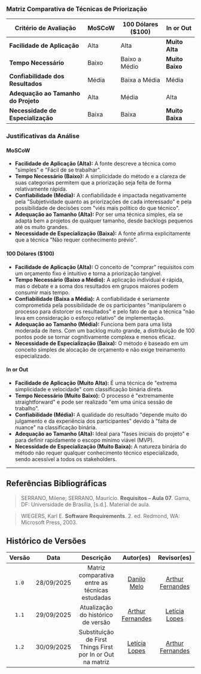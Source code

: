 ### **Matriz Comparativa de Técnicas de Priorização**

| Critério de Avaliação               | MoSCoW | 100 Dólares ($100) | In or Out |
| ----------------------------------- | ------ | ------------------ | --------- |
| **Facilidade de Aplicação**         | Alta   | Alta               | **Muito Alta** |
| **Tempo Necessário**                | Baixo  | Baixo a Médio      | **Muito Baixo** |
| **Confiabilidade dos Resultados**   | Média  | Baixa a Média      | Média     |
| **Adequação ao Tamanho do Projeto** | Alta   | Média              | Alta      |
| **Necessidade de Especialização**   | Baixa  | Baixa              | **Muito Baixa** |

### **Justificativas da Análise**

#### **MoSCoW**

-   **Facilidade de Aplicação (Alta):** A fonte descreve a técnica como "simples" e "Fácil de se trabalhar".
-   **Tempo Necessário (Baixo):** A simplicidade do método e a clareza de suas categorias permitem que a priorização seja feita de forma relativamente rápida.
-   **Confiabilidade (Média):** A confiabilidade é impactada negativamente pela "Subjetividade quanto as priorizações de cada interessado" e pela possibilidade de decisões com "viés mais político do que técnico".
-   **Adequação ao Tamanho (Alta):** Por ser uma técnica simples, ela se adapta bem a projetos de qualquer tamanho, desde backlogs pequenos até os muito grandes.
-   **Necessidade de Especialização (Baixa):** A fonte afirma explicitamente que a técnica "Não requer conhecimento prévio".

#### **100 Dólares ($100)**

-   **Facilidade de Aplicação (Alta):** O conceito de "comprar" requisitos com um orçamento fixo é intuitivo e torna a priorização tangível.
-   **Tempo Necessário (Baixo a Médio):** A aplicação individual é rápida, mas o debate e a soma dos resultados em grupos maiores podem consumir mais tempo.
-   **Confiabilidade (Baixa a Média):** A confiabilidade é seriamente comprometida pela possibilidade de os participantes "manipularem o processo para distorcer os resultados" e pelo fato de que a técnica "não leva em consideração o esforço relativo" de implementação.
-   **Adequação ao Tamanho (Média):** Funciona bem para uma lista moderada de itens. Com um backlog muito grande, a distribuição de 100 pontos pode se tornar cognitivamente complexa e menos eficaz.
-   **Necessidade de Especialização (Baixa):** O método é baseado em um conceito simples de alocação de orçamento e não exige treinamento especializado.

#### **In or Out**

-   **Facilidade de Aplicação (Muito Alta):** É uma técnica de "extrema simplicidade e velocidade" com classificação binária direta.
-   **Tempo Necessário (Muito Baixo):** O processo é "extremamente straightforward" e pode ser realizado "em uma única sessão de trabalho".
-   **Confiabilidade (Média):** A qualidade do resultado "depende muito do julgamento e da experiência dos participantes" devido à "falta de nuance" na classificação binária.
-   **Adequação ao Tamanho (Alta):** Ideal para "fases iniciais do projeto" e para definir rapidamente o escopo mínimo viável (MVP).
-   **Necessidade de Especialização (Muito Baixa):** A natureza binária do método não requer qualquer conhecimento técnico especializado, sendo acessível a todos os stakeholders.

---

## Referências Bibliográficas

> SERRANO, Milene; SERRANO, Maurício. **Requisitos – Aula 07**. Gama, DF: Universidade de Brasília, [s.d.]. Material de aula.

> WIEGERS, Karl E. **Software Requirements**. 2. ed. Redmond, WA: Microsoft Press, 2003.

## Histórico de Versões

| Versão |    Data    |      Descrição       |                        Autor(es)                        |                       Revisor(es)                       |
| :----: | :--------: | :------------------: | :-----------------------------------------------------: | :-----------------------------------------------------: |
| `1.0`  | 28/09/2025 |  Matriz comparativa entre as técnicas estudadas  | [Danilo Melo](https://github.com/EngDann) |  [Arthur Fernandes](https://github.com/arthurfernandesj)|
| `1.1`  | 29/09/2025 | Atualização do histórico de versão | [Arthur Fernandes](https://github.com/arthurfernandesj) |  [Letícia Lopes](https://github.com/leticialopes20)|
| `1.2`  | 30/09/2025 | Substituição de First Things First por In or Out na matriz | [Letícia Lopes](https://github.com/leticialopes20) |  [Arthur Fernandes](https://github.com/arthurfernandesj)|